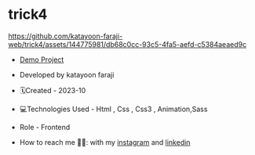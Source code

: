 # trick4


https://github.com/katayoon-faraji-web/trick4/assets/144775981/db68c0cc-93c5-4fa5-aefd-c5384aeaed9c


- [Demo Project](https://katayoon-faraji-web.github.io/trick4/)

- Developed by katayoon faraji

- 🗓️Created - 2023-10

- 💻Technologies Used - Html , Css , Css3 , Animation,Sass

- Role - Frontend

- How to reach me 👩🏻: with my [instagram](https://instagram.com/katayoon_faraji_web) and [linkedin](https://www.linkedin.com/in/katayoon-faraji-web-3b722b207r)
